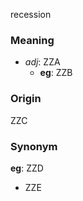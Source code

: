 recession
### Meaning
+ _adj_: ZZA
    + __eg__: ZZB

### Origin

ZZC

### Synonym

__eg__: ZZD

+ ZZE



